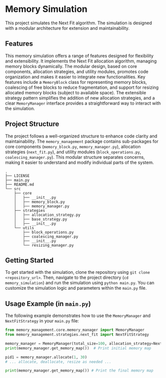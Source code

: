 # Memory Simulation

This project simulates the Next Fit algorithm. The simulation is designed with a modular architecture for extension and maintainability.

## Features

This memory simulation offers a range of features designed for flexibility and extensibility. It implements the Next Fit allocation algorithm, managing memory blocks dynamically. The modular design, based on core components, allocation strategies, and utility modules, promotes code organization and makes it easier to integrate new functionalities. Key features include a `MemoryBlock` class for representing memory blocks, coalescing of free blocks to reduce fragmentation, and support for resizing allocated memory blocks (subject to available space). The extensible strategy pattern simplifies the addition of new allocation strategies, and a clear `MemoryManager` interface provides a straightforward way to interact with the simulation.

## Project Structure

The project follows a well-organized structure to enhance code clarity and maintainability. The `memory_management` package contains sub-packages for core components (`memory_block.py`, `memory_manager.py`), allocation strategies (`next_fit.py`), and utility modules (`block_operations.py`, `coalescing_manager.py`). This modular structure separates concerns, making it easier to understand and modify individual parts of the system. 

```
.
├── LICENSE
├── main.py
├── README.md
└── src
    ├── core
    │   ├── __init__.py
    │   ├── memory_block.py
    │   ├── memory_manager.py
    ├── strategies
    │   ├── allocation_strategy.py
    │   ├── base_strategy.py
    │   ├── __init__.py
    └── utils
        ├── block_operations.py
        ├── coalescing_manager.py
        ├── __init__.py
        └── resizing_manager.py
```

## Getting Started

To get started with the simulation, clone the repository using `git clone <repository_url>`. Then, navigate to the project directory (`cd memory_simulation`) and run the simulation using `python main.py`. You can customize the simulation logic and parameters within the `main.py` file.

## Usage Example (in `main.py`)

The following example demonstrates how to use the `MemoryManager` and `NextFitStrategy` in your `main.py` file:

```python
from memory_management.core.memory_manager import MemoryManager
from memory_management.strategies.next_fit import NextFitStrategy

memory_manager = MemoryManager(total_size=100, allocation_strategy=NextFitStrategy())
print(memory_manager.get_memory_map())  # Print initial memory map

pid1 = memory_manager.allocate(1, 30)
# ... allocate, deallocate, resize as needed ...

print(memory_manager.get_memory_map()) # Print the final memory map
```